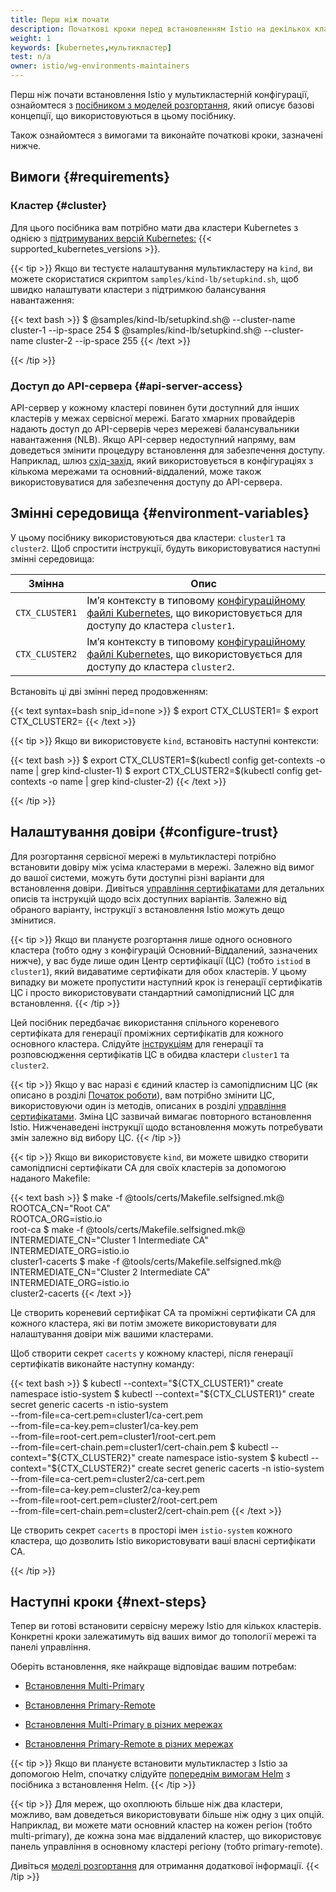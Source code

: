 ```yaml
---
title: Перш ніж почати
description: Початкові кроки перед встановленням Istio на декількох кластерах.
weight: 1
keywords: [kubernetes,мультикластер]
test: n/a
owner: istio/wg-environments-maintainers
---
```


Перш ніж почати встановлення Istio у мультикластерній конфігурації, ознайомтеся з [посібником з моделей розгортання](/docs/ops/deployment/deployment-models), який описує базові концепції, що використовуються в цьому посібнику.

Також ознайомтеся з вимогами та виконайте початкові кроки, зазначені нижче.

## Вимоги {#requirements}

### Кластер {#cluster}

Для цього посібника вам потрібно мати два кластери Kubernetes з однією з [підтримуваних версій Kubernetes:](/docs/releases/supported-releases#support-status-of-istio-releases) {{< supported_kubernetes_versions >}}.

{{< tip >}}
Якщо ви тестуєте налаштування мультикластеру на `kind`, ви можете скористатися скриптом `samples/kind-lb/setupkind.sh`, щоб швидко налаштувати кластери з підтримкою балансування навантаження:

{{< text bash >}}
$ @samples/kind-lb/setupkind.sh@ --cluster-name cluster-1 --ip-space 254
$ @samples/kind-lb/setupkind.sh@ --cluster-name cluster-2 --ip-space 255
{{< /text >}}

{{< /tip >}}

### Доступ до API-сервера {#api-server-access}

API-сервер у кожному кластері повинен бути доступний для інших кластерів у межах сервісної мережі. Багато хмарних провайдерів надають доступ до API-серверів через мережеві балансувальники навантаження (NLB). Якщо API-сервер недоступний напряму, вам доведеться змінити процедуру встановлення для забезпечення доступу. Наприклад, шлюз [схід-захід](https://en.wikipedia.org/wiki/East-west_traffic), який використовується в конфігураціях з кількома мережами та основний-віддалений, може також використовуватися для забезпечення доступу до API-сервера.

## Змінні середовища {#environment-variables}

У цьому посібнику використовуються два кластери: `cluster1` та `cluster2`. Щоб спростити інструкції, будуть використовуватися наступні змінні середовища:

Змінна | Опис
-------- | -----------
`CTX_CLUSTER1` | Імʼя контексту в типовому [конфігураційному файлі Kubernetes](https://kubernetes.io/docs/tasks/access-application-cluster/configure-access-multiple-clusters/), що використовується для доступу до кластера `cluster1`.
`CTX_CLUSTER2` | Імʼя контексту в типовому [конфігураційному файлі Kubernetes](https://kubernetes.io/docs/tasks/access-application-cluster/configure-access-multiple-clusters/), що використовується для доступу до кластера `cluster2`.

Встановіть ці дві змінні перед продовженням:

{{< text syntax=bash snip_id=none >}}
$ export CTX_CLUSTER1=<your cluster1 context>
$ export CTX_CLUSTER2=<your cluster2 context>
{{< /text >}}

{{< tip >}}
Якщо ви використовуєте `kind`, встановіть наступні контексти:

{{< text bash >}}
$ export CTX_CLUSTER1=$(kubectl config get-contexts -o name | grep kind-cluster-1)
$ export CTX_CLUSTER2=$(kubectl config get-contexts -o name | grep kind-cluster-2)
{{< /text >}}

{{< /tip >}}

## Налаштування довіри {#configure-trust}

Для розгортання сервісної мережі в мультикластері потрібно встановити довіру між усіма кластерами в мережі. Залежно від вимог до вашої системи, можуть бути доступні різні варіанти для встановлення довіри. Дивіться [управління сертифікатами](/docs/tasks/security/cert-management/) для детальних описів та інструкцій щодо всіх доступних варіантів. Залежно від обраного варіанту, інструкції з встановлення Istio можуть дещо змінитися.

{{< tip >}}
Якщо ви плануєте розгортання лише одного основного кластера (тобто одну з конфігурацій Основний-Віддалений, зазначених нижче), у вас буде лише один Центр сертифікації (ЦС) (тобто `istiod` в `cluster1`), який видаватиме сертифікати для обох кластерів. У цьому випадку ви можете пропустити наступний крок із генерації сертифікатів ЦС і просто використовувати стандартний самопідписний ЦС для встановлення.
{{< /tip >}}

Цей посібник передбачає використання спільного кореневого сертифіката для генерації проміжних сертифікатів для кожного основного кластера. Слідуйте [інструкціям](/docs/tasks/security/cert-management/plugin-ca-cert/) для генерації та розповсюдження сертифікатів ЦС в обидва кластери `cluster1` та `cluster2`.

{{< tip >}}
Якщо у вас наразі є єдиний кластер із самопідписним ЦС (як описано в розділі [Початок роботи](/docs/setup/getting-started/)), вам потрібно змінити ЦС, використовуючи один із методів, описаних в розділі [управління сертифікатами](/docs/tasks/security/cert-management/). Зміна ЦС зазвичай вимагає повторного встановлення Istio. Нижченаведені інструкції щодо встановлення можуть потребувати змін залежно від вибору ЦС.
{{< /tip >}}

{{< tip >}}
Якщо ви використовуєте `kind`, ви можете швидко створити самопідписні сертифікати CA для своїх кластерів за допомогою наданого Makefile:

{{< text bash >}}
$ make -f @tools/certs/Makefile.selfsigned.mk@ \
    ROOTCA_CN="Root CA" \
    ROOTCA_ORG=istio.io \
    root-ca
$ make -f @tools/certs/Makefile.selfsigned.mk@ \
    INTERMEDIATE_CN="Cluster 1 Intermediate CA" \
    INTERMEDIATE_ORG=istio.io \
    cluster1-cacerts
$ make -f @tools/certs/Makefile.selfsigned.mk@ \
    INTERMEDIATE_CN="Cluster 2 Intermediate CA" \
    INTERMEDIATE_ORG=istio.io \
    cluster2-cacerts
{{< /text >}}

Це створить кореневий сертифікат CA та проміжні сертифікати CA для кожного кластера, які ви потім зможете використовувати для налаштування довіри між вашими кластерами.

Щоб створити секрет `cacerts` у кожному кластері, після генерації сертифікатів виконайте наступну команду:

{{< text bash >}}
$ kubectl --context="${CTX_CLUSTER1}" create namespace istio-system
$ kubectl --context="${CTX_CLUSTER1}" create secret generic cacerts -n istio-system \
    --from-file=ca-cert.pem=cluster1/ca-cert.pem \
    --from-file=ca-key.pem=cluster1/ca-key.pem \
    --from-file=root-cert.pem=cluster1/root-cert.pem \
    --from-file=cert-chain.pem=cluster1/cert-chain.pem
$ kubectl --context="${CTX_CLUSTER2}" create namespace istio-system
$ kubectl --context="${CTX_CLUSTER2}" create secret generic cacerts -n istio-system \
    --from-file=ca-cert.pem=cluster2/ca-cert.pem \
    --from-file=ca-key.pem=cluster2/ca-key.pem \
    --from-file=root-cert.pem=cluster2/root-cert.pem \
    --from-file=cert-chain.pem=cluster2/cert-chain.pem
{{< /text >}}

Це створить секрет `cacerts` в просторі імен `istio-system` кожного кластера, що дозволить Istio використовувати ваші власні сертифікати CA.

{{< /tip >}}

## Наступні кроки {#next-steps}

Тепер ви готові встановити сервісну мережу Istio для кількох кластерів. Конкретні кроки залежатимуть від ваших вимог до топології мережі та панелі управління.

Оберіть встановлення, яке найкраще відповідає вашим потребам:

- [Встановлення Multi-Primary](/docs/setup/install/multicluster/multi-primary)

- [Встановлення Primary-Remote](/docs/setup/install/multicluster/primary-remote)

- [Встановлення Multi-Primary в різних мережах](/docs/setup/install/multicluster/multi-primary_multi-network)

- [Встановлення Primary-Remote в різних мережах](/docs/setup/install/multicluster/primary-remote_multi-network)

{{< tip >}}
Якщо ви плануєте встановити мультикластер з Istio за допомогою Helm, спочатку слідуйте [попереднім вимогам Helm](/docs/setup/install/helm/#prerequisites) з посібника з встановлення Helm.
{{< /tip >}}

{{< tip >}}
Для мереж, що охоплюють більше ніж два кластери, можливо, вам доведеться використовувати більше ніж одну з цих опцій. Наприклад, ви можете мати основний кластер на кожен регіон (тобто multi-primary), де кожна зона має віддалений кластер, що використовує панель управління в основному кластері регіону (тобто primary-remote).

Дивіться [моделі розгортання](/docs/ops/deployment/deployment-models) для отримання додаткової інформації.
{{< /tip >}}
